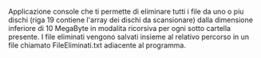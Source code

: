 Applicazione console che ti permette di eliminare tutti i file da uno o piu dischi (riga 19 contiene l'array dei dischi da scansionare)
dalla dimensione inferiore di 10 MegaByte in modalita ricorsiva per ogni sotto cartella presente.
I file eliminati vengono salvati insieme al relativo percorso in un file chiamato FileEliminati.txt adiacente al programma.

